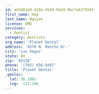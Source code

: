 ```yaml
---
id: ad3d61dd-d18a-4544-9de9-9bc7a627554f
first_name: Hop
last_name: Nguyen
license: DMD
services:
  - Dentist
category: Dentists
org_name: 'Planet Dental'
address: '4570 N. Rancho Dr.'
city: 'Las Vegas'
state: NV
zip: '89130'
phone: '(702) 656-9497'
title: 'Planet Dental'
_geoloc:
  lat: 36.1961
  lng: -115.196
---
```

